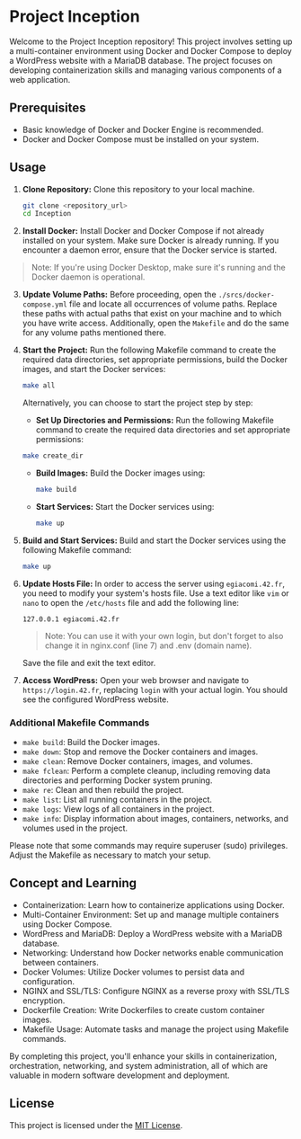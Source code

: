 # Project Inception

Welcome to the Project Inception repository! This project involves setting up a multi-container environment using Docker and Docker Compose to deploy a WordPress website with a MariaDB database. The project focuses on developing containerization skills and managing various components of a web application.

## Prerequisites

- Basic knowledge of Docker and Docker Engine is recommended.
- Docker and Docker Compose must be installed on your system.
  
## Usage

1. **Clone Repository:** Clone this repository to your local machine.

    ```bash
    git clone <repository_url>
    cd Inception
    ```

2. **Install Docker:** Install Docker and Docker Compose if not already installed on your system. Make sure Docker is already running. If you encounter a daemon error, ensure that the Docker service is started.
 
 > Note: If you're using Docker Desktop, make sure it's running and the Docker daemon is operational.

3. **Update Volume Paths:** Before proceeding, open the `./srcs/docker-compose.yml` file and locate all occurrences of volume paths. Replace these paths with actual paths that exist on your machine and to which you have write access. Additionally, open the `Makefile` and do the same for any volume paths mentioned there.

4. **Start the Project:** Run the following Makefile command to create the required data directories, set appropriate permissions, build the Docker images, and start the Docker services:

    ```bash
    make all
    ```

    Alternatively, you can choose to start the project step by step:

    - **Set Up Directories and Permissions:** Run the following Makefile command to create the required data directories and set appropriate permissions:

    ```bash
    make create_dir
    ```
   
    - **Build Images:** Build the Docker images using:

        ```bash
        make build
        ```

    - **Start Services:** Start the Docker services using:

        ```bash
        make up
        ```

5. **Build and Start Services:** Build and start the Docker services using the following Makefile command:

    ```bash
    make up
    ```

6. **Update Hosts File:** In order to access the server using `egiacomi.42.fr`, you need to modify your system's hosts file. Use a text editor like `vim` or `nano` to open the `/etc/hosts` file and add the following line:

    ```
    127.0.0.1 egiacomi.42.fr
    ```

     > Note: You can use it with your own login, but don't forget to also change it in nginx.conf (line 7) and .env (domain name).
     
    Save the file and exit the text editor.
   
7. **Access WordPress:** Open your web browser and navigate to `https://login.42.fr`, replacing `login` with your actual login. You should see the configured WordPress website.

### Additional Makefile Commands

- `make build`: Build the Docker images.
- `make down`: Stop and remove the Docker containers and images.
- `make clean`: Remove Docker containers, images, and volumes.
- `make fclean`: Perform a complete cleanup, including removing data directories and performing Docker system pruning.
- `make re`: Clean and then rebuild the project.
- `make list`: List all running containers in the project.
- `make logs`: View logs of all containers in the project.
- `make info`: Display information about images, containers, networks, and volumes used in the project.

Please note that some commands may require superuser (sudo) privileges. Adjust the Makefile as necessary to match your setup.

## Concept and Learning

- Containerization: Learn how to containerize applications using Docker.
- Multi-Container Environment: Set up and manage multiple containers using Docker Compose.
- WordPress and MariaDB: Deploy a WordPress website with a MariaDB database.
- Networking: Understand how Docker networks enable communication between containers.
- Docker Volumes: Utilize Docker volumes to persist data and configuration.
- NGINX and SSL/TLS: Configure NGINX as a reverse proxy with SSL/TLS encryption.
- Dockerfile Creation: Write Dockerfiles to create custom container images.
- Makefile Usage: Automate tasks and manage the project using Makefile commands.

By completing this project, you'll enhance your skills in containerization, orchestration, networking, and system administration, all of which are valuable in modern software development and deployment.

## License

This project is licensed under the [MIT License](LICENSE).

